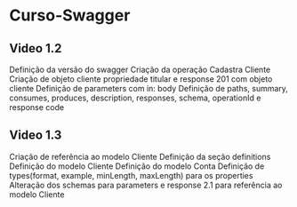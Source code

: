 # Curso-Swagger

## Video 1.2
Definição da versão do swagger
Criação da operação Cadastra Cliente
Criação de objeto cliente propriedade titular e response 201 com objeto cliente
Definição de parameters com in: body
Definição de paths, summary, consumes, produces, description, responses, schema, operationId e response code

## Video 1.3
Criação de referência ao modelo Cliente
Definição da seção definitions
Definição do modelo Cliente
Definição do modelo Conta
Definição de types(format, example, minLength, maxLength) para os properties
Alteração dos schemas para parameters e response 2.1 para referência ao modelo Cliente
